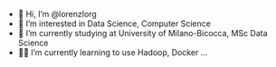 - 👋 Hi, I’m @lorenzlorg
- 👀 I’m interested in Data Science, Computer Science
- 🌱 I’m currently studying at University of Milano-Bicocca, MSc Data Science
- 👨‍💻 I’m currently learning to use Hadoop, Docker ... 
